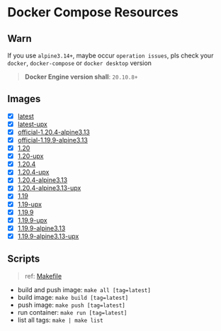 # Docker Compose Resources

## Warn

If you use `alpine3.14+`, maybe occur `operation issues`, pls check your `docker`, `docker-compose` or `docker desktop` version

>**Docker Engine version shall**: `20.10.8+`

## Images

- [x] [latest](./latest/Dockerfile)
- [x] [latest-upx](./latest-upx/Dockerfile)
- [x] [official-1.20.4-alpine3.13](official-1.20.4-alpine3.13/Dockerfile)
- [x] [official-1.19.9-alpine3.13](official-1.19.9-alpine3.13/Dockerfile)
- [x] [1.20](./1.20/Dockerfile)
- [x] [1.20-upx](./1.20-upx/Dockerfile)
- [x] [1.20.4](1.20.4/Dockerfile)
- [x] [1.20.4-upx](1.20.4-upx/Dockerfile)
- [x] [1.20.4-alpine3.13](1.20.4-alpine3.13/Dockerfile)
- [x] [1.20.4-alpine3.13-upx](1.20.4-alpine3.13-upx/Dockerfile)
- [x] [1.19](./1.19/Dockerfile)
- [x] [1.19-upx](./1.19-upx/Dockerfile)
- [x] [1.19.9](1.19.9/Dockerfile)
- [x] [1.19.9-upx](1.19.9-upx/Dockerfile)
- [x] [1.19.9-alpine3.13](1.19.9-alpine3.13/Dockerfile)
- [x] [1.19.9-alpine3.13-upx](1.19.9-alpine3.13-upx/Dockerfile)

## Scripts

>ref: [Makefile](./Makefile)

- build and push image: `make all [tag=latest]`
- build image: `make build [tag=latest]`
- push image: `make push [tag=latest]`
- run container: `make run [tag=latest]`
- list all tags: `make | make list`
